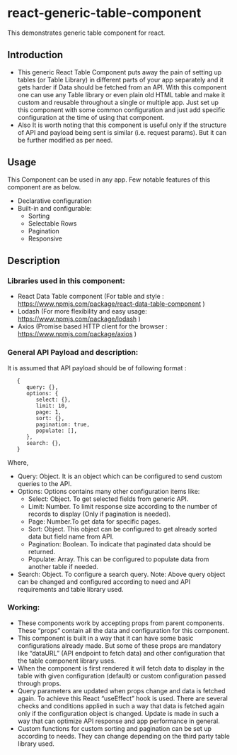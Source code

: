 # react-generic-table-component

This demonstrates generic table component for react.

## Introduction

- This generic React Table Component puts away the pain of setting up tables (or Table Library) in different parts of your app separately and it gets harder if Data should be fetched from an API. With this component one can use any Table library or even plain old HTML table and make it custom and reusable throughout a single or multiple app. Just set up this component with some common configuration and just add specific configuration at the time of using that component.
- Also It is worth noting that this component is useful only if the structure of API and payload being sent is similar (i.e. request params). But it can be further modified as per need.

## Usage

This Component can be used in any app. Few notable features of this component are as below.

-  Declarative configuration
-  Built-in and configurable:
   -  Sorting
   -  Selectable Rows
   -  Pagination
   -  Responsive

## Description

### Libraries used in this component:
- React Data Table component (For table and style : https://www.npmjs.com/package/react-data-table-component )
- Lodash (For more flexibility and easy usage: https://www.npmjs.com/package/lodash )
- Axios (Promise based HTTP client for the browser : https://www.npmjs.com/package/axios )

### General API Payload and description:

It is assumed that API payload should be of following format :
```
   {
      query: {},
      options: {
         select: {},
         limit: 10,
         page: 1,
         sort: {},
         pagination: true,
         populate: [],
      },
      search: {},
   }
```
Where,

-  Query: Object. It is an object which can be configured to send custom queries to the API.
-  Options: Options contains many other configuration items like:
   -  Select: Object. To get selected fields from generic API.
   -  Limit: Number. To limit response size according to the number of records to display (Only if pagination is needed).
   -  Page: Number.To get data for specific pages.
   -  Sort: Object. This object can be configured to get already sorted data but field name from API.
   -  Pagination: Boolean. To indicate that paginated data should be returned.
   -  Populate: Array. This can be configured to populate data from another table if needed.
-  Search: Object. To configure a search query.
   Note: Above query object can be changed and configured according to need and API requirements and table library used.

### Working:

- These components work by accepting props from parent components. These “props” contain all the data and configuration for this component.
- This component is built in a way that it can have some basic configurations already made. But some of these props are mandatory like “dataURL” (API endpoint to fetch data) and other configuration that the table component library uses.
- When the component is first rendered it will fetch data to display in the table with given configuration (default) or custom configuration passed through props.
- Query parameters are updated when props change and data is fetched again. To achieve this React “useEffect” hook is used. There are several checks and conditions applied in such a way that data is fetched again only if the configuration object is changed. Update is made in such a way that can optimize API response and app performance in general.
- Custom functions for custom sorting and pagination can be set up according to needs. They can change depending on the third party table library used.
